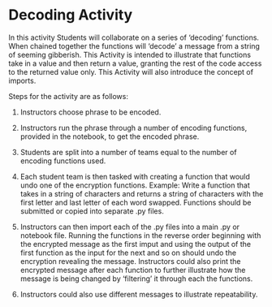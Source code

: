 # Decoding Activity

In this activity Students will collaborate on a series of ‘decoding’ functions. When chained together the functions will ‘decode’ a message from a string of seeming gibberish. This Activity is intended to illustrate that functions take in a value and then return a value, granting the rest of the code access to the returned value only. This Activity will also introduce the concept of imports. 

Steps for the activity are as follows:

1) Instructors choose phrase to be encoded.

2) Instructors run the phrase through a number of encoding functions, provided in the notebook, to get the encoded phrase.

3) Students are split into a number of teams equal to the number of encoding functions used.

4) Each student team is then tasked with creating a function that would undo one of the encryption functions. Example: Write a function that takes in a string of characters and returns a string of characters with the first letter and last letter of each word swapped. Functions should be submitted or copied into separate .py files.

5) Instructors can then import each of the .py files into a main .py or notebook file. Running the functions in the reverse order beginning with the encrypted message as the first imput and using the output of the first function as the input for the next and so on should undo the encryption revealing the message. Instructors could also print the encrypted message after each function to further illustrate how the message is being changed by ‘filtering’ it through each the functions.

6) Instructors could also use different messages to illustrate repeatability.
